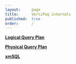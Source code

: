 ```yaml
---
layout:     page
title:      VertiPaq internals
published:  true
order:      /
---
```


[**Logical Query Plan**](logical-query-plan.md)

[**Physical Query Plan**](physical-query-plan.md)

[**xmSQL**](xmSQL.md)

